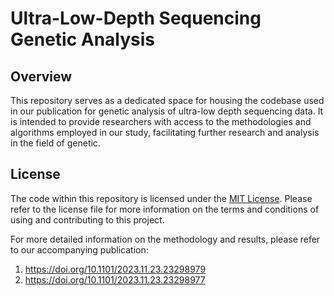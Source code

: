 # Ultra-Low-Depth Sequencing Genetic Analysis

## Overview
This repository serves as a dedicated space for housing the codebase used in our publication for genetic analysis of ultra-low depth sequencing data. It is intended to provide researchers with access to the methodologies and algorithms employed in our study, facilitating further research and analysis in the field of genetic.

## License
The code within this repository is licensed under the [MIT License](./LICENSE). Please refer to the license file for more information on the terms and conditions of using and contributing to this project.

For more detailed information on the methodology and results, please refer to our accompanying publication:
1. https://doi.org/10.1101/2023.11.23.23298979
2. https://doi.org/10.1101/2023.11.23.23298977
